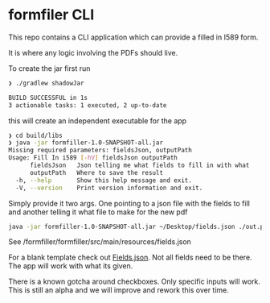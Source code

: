 # formfiler CLI

This repo contains a CLI application which can provide a filled in I589 form.

It is where any logic involving the PDFs should live.

To create the jar first run

```bash
❯ ./gradlew shadowJar

BUILD SUCCESSFUL in 1s
3 actionable tasks: 1 executed, 2 up-to-date
```

this will create an independent executable for the app

```bash
❯ cd build/libs
❯ java -jar formfiller-1.0-SNAPSHOT-all.jar
Missing required parameters: fieldsJson, outputPath
Usage: Fill In i589 [-hV] fieldsJson outputPath
      fieldsJson   Json telling me what fields to fill in with what
      outputPath   Where to save the result
  -h, --help       Show this help message and exit.
  -V, --version    Print version information and exit.
```

Simply provide it two args. One pointing to a json file with the fields to fill
and another telling it what file to make for the new pdf

```bash
java -jar formfiller-1.0-SNAPSHOT-all.jar ~/Desktop/fields.json ./out.pdf
```

See /formfiller/formfiller/src/main/resources/fields.json

For a blank template check out [Fields.json](src/main/resources/fields.json). Not all fields
need to be there. The app will work with what its given.

There is a known gotcha around checkboxes. Only specific inputs will work. This is still
an alpha and we will improve and rework this over time.
